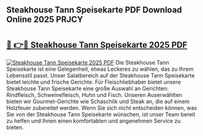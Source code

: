 ## Steakhouse Tann Speisekarte PDF Download Online 2025 PRJCY

# <h2><a href="http://gcacwx.nevu.top/?p=Steakhouse+Tann+Speisekarte">🔗 👉🔴 Steakhouse Tann Speisekarte 2025 PDF</a></h2>

[![Steakhouse Tann Speisekarte 2025 PDF](https://i.imgur.com/dBaPXMq.png)](http://gcacwx.nevu.top/?p=Steakhouse+Tann+Speisekarte)
Die Steakhouse Tann Speisekarte ist eine Gelegenheit, etwas Leckeres zu wählen, das zu Ihrem Lebensstil passt. Unser Salatbereich auf der Steakhouse Tann Speisekarte bietet leichte und frische Gerichte. Für Fleischliebhaber bietet unsere Steakhouse Tann Speisekarte eine große Auswahl an Gerichten: Rindfleisch, Schweinefleisch, Huhn und Fisch. Unseren Auserwählten bieten wir Gourmet-Gerichte wie Schaschlik und Steak an, die auf einem Holzfeuer zubereitet werden. Wenn Sie sich nicht entscheiden können, was Sie von der Steakhouse Tann Speisekarte wünschen, ist unser Team bereit zu helfen und Ihnen einen komfortablen und angenehmen Service zu bieten.

